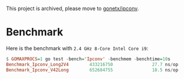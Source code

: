 This project is archived, please move to [gonetx/ipconv](https://github.com/gonetx/ipconv).

# Benchmark
Here is the benchmark with `2.4 GHz 8-Core Intel Core i9`:
```hs
$ GOMAXPROCS=1 go test -bench='Ipconv' -benchmem -benchtime=10s 
Benchmark_Ipconv_Long2V4        433216750               27.7 ns/op            16 B/op          1 allocs/op
Benchmark_Ipconv_V42Long        652684755               18.5 ns/op             0 B/op          0 allocs/op
```
